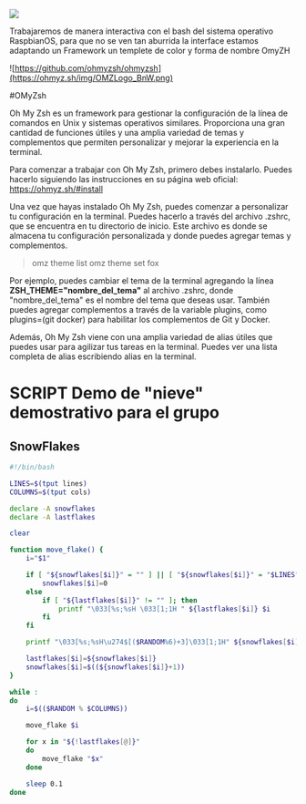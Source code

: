 ![](https://d33wubrfki0l68.cloudfront.net/306f655dcc33cc3d958cab80d78d3f2da427974c/a2bd8/img/logo/svg/full_colored_dark.svg)

Trabajaremos de manera interactiva con el bash del sistema operativo RaspbianOS, para que no se ven tan aburrida la interface estamos adaptando un Framework un templete de color y forma de nombre OmyZH

![https://github.com/ohmyzsh/ohmyzsh](https://ohmyz.sh/img/OMZLogo_BnW.png)

#OMyZsh


Oh My Zsh es un framework para gestionar la configuración de la línea de comandos en Unix y sistemas operativos similares. Proporciona una gran cantidad de funciones útiles y una amplia variedad de temas y complementos que permiten personalizar y mejorar la experiencia en la terminal.

Para comenzar a trabajar con Oh My Zsh, primero debes instalarlo. Puedes hacerlo siguiendo las instrucciones en su página web oficial: https://ohmyz.sh/#install

Una vez que hayas instalado Oh My Zsh, puedes comenzar a personalizar tu configuración en la terminal. Puedes hacerlo a través del archivo .zshrc, que se encuentra en tu directorio de inicio. Este archivo es donde se almacena tu configuración personalizada y donde puedes agregar temas y complementos.

> omz theme list
> omz theme set fox


Por ejemplo, puedes cambiar el tema de la terminal agregando la línea __ZSH_THEME="nombre_del_tema"__ al archivo .zshrc, donde "nombre_del_tema" es el nombre del tema que deseas usar. También puedes agregar complementos a través de la variable plugins, como plugins=(git docker) para habilitar los complementos de Git y Docker.

Además, Oh My Zsh viene con una amplia variedad de alias útiles que puedes usar para agilizar tus tareas en la terminal. Puedes ver una lista completa de alias escribiendo alias en la terminal.









# SCRIPT Demo de "nieve" demostrativo para el grupo
## SnowFlakes

```bash
#!/bin/bash

LINES=$(tput lines)
COLUMNS=$(tput cols)

declare -A snowflakes
declare -A lastflakes

clear

function move_flake() {
    i="$1"

    if [ "${snowflakes[$i]}" = "" ] || [ "${snowflakes[$i]}" = "$LINES" ]; then
        snowflakes[$i]=0
    else
        if [ "${lastflakes[$i]}" != "" ]; then
            printf "\033[%s;%sH \033[1;1H " ${lastflakes[$i]} $i
        fi
    fi

    printf "\033[%s;%sH\u274$[($RANDOM%6)+3]\033[1;1H" ${snowflakes[$i]} $i

    lastflakes[$i]=${snowflakes[$i]}
    snowflakes[$i]=$((${snowflakes[$i]}+1))
}

while :
do
    i=$(($RANDOM % $COLUMNS))

    move_flake $i

    for x in "${!lastflakes[@]}"
    do
        move_flake "$x"
    done

    sleep 0.1
done
```
